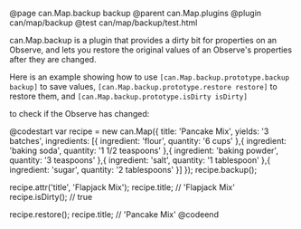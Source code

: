@page can.Map.backup backup
@parent can.Map.plugins
@plugin can/map/backup
@test can/map/backup/test.html

can.Map.backup is a plugin that provides a dirty bit for properties on an Observe,
and lets you restore the original values of an Observe's properties after they are changed.


Here is an example showing how to use `[can.Map.backup.prototype.backup backup]` to save values,
`[can.Map.backup.prototype.restore restore]` to restore them, and `[can.Map.backup.prototype.isDirty isDirty]`

to check if the Observe has changed:

@codestart
var recipe = new can.Map({
  title: 'Pancake Mix',
  yields: '3 batches',
  ingredients: [{
    ingredient: 'flour',
    quantity: '6 cups'
  },{
    ingredient: 'baking soda',
    quantity: '1 1/2 teaspoons'
  },{
    ingredient: 'baking powder',
    quantity: '3 teaspoons'
  },{
    ingredient: 'salt',
    quantity: '1 tablespoon'
  },{
    ingredient: 'sugar',
    quantity: '2 tablespoons'
  }]
});
recipe.backup();

recipe.attr('title', 'Flapjack Mix');
recipe.title;     // 'Flapjack Mix'
recipe.isDirty(); // true

recipe.restore();
recipe.title;     // 'Pancake Mix'
@codeend